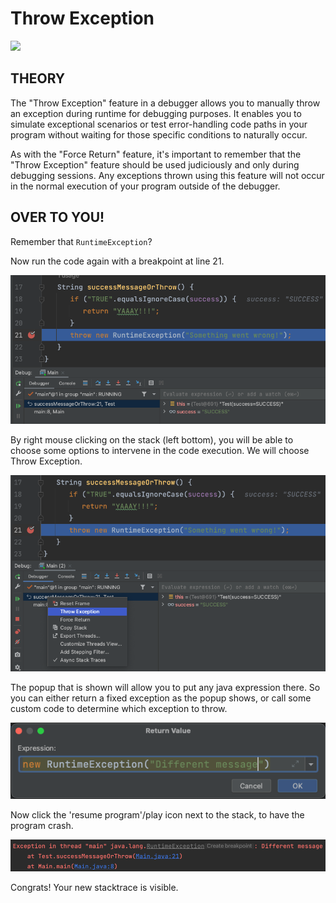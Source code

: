 # Throw Exception
![](https://badgen.net/badge/level/basic/green?icon=awesome)

## THEORY

The "Throw Exception" feature in a debugger allows you to manually throw an exception during runtime for debugging purposes. It enables you to simulate exceptional scenarios or test error-handling code paths in your program without waiting for those specific conditions to naturally occur.

As with the "Force Return" feature, it's important to remember that the "Throw Exception" feature should be used judiciously and only during debugging sessions. Any exceptions thrown using this feature will not occur in the normal execution of your program outside of the debugger.

## OVER TO YOU!

Remember that `RuntimeException`?  

Now run the code again with a breakpoint at line 21.

![Debug session 1](../../../images/debug_1.png)

By right mouse clicking on the stack (left bottom), you will be able to choose some options to intervene in the code execution.
We will choose Throw Exception.

![Debug session 1](../../../images/force_exception.png)

The popup that is shown will allow you to put any java expression there. 
So you can either return a fixed exception as the popup shows, or call some custom code to determine which exception to throw. 

![Debug session 1](../../../images/force_exception_popup.png)

Now click the 'resume program'/play icon next to the stack, to have the program crash. 

![Debug session 1](../../../images/force_exception_stacktrace.png)

Congrats! Your new stacktrace is visible. 
